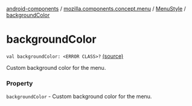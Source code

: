 [android-components](../../index.md) / [mozilla.components.concept.menu](../index.md) / [MenuStyle](index.md) / [backgroundColor](./background-color.md)

# backgroundColor

`val backgroundColor: <ERROR CLASS>?` [(source)](https://github.com/mozilla-mobile/android-components/blob/master/components/concept/menu/src/main/java/mozilla/components/concept/menu/MenuStyle.kt#L19)

Custom background color for the menu.

### Property

`backgroundColor` - Custom background color for the menu.